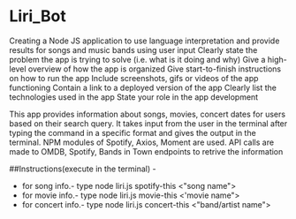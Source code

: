 # Liri_Bot
Creating a Node JS application to use language interpretation and provide results for songs and music bands using user input
Clearly state the problem the app is trying to solve (i.e. what is it doing and why)
Give a high-level overview of how the app is organized
Give start-to-finish instructions on how to run the app
Include screenshots, gifs or videos of the app functioning
Contain a link to a deployed version of the app
Clearly list the technologies used in the app
State your role in the app development

This app provides information about songs, movies, concert dates for users based on their search query.
It takes input from the user in the terminal after typing the command in a specific format and gives the output in the terminal. NPM modules of Spotify, Axios, Moment are used. API calls are made to OMDB, Spotify, Bands in Town endpoints to retrive the information

##Instructions(execute in the terminal) -
* for song info.- type node liri.js spotify-this <"song name">
* for movie info.- type node liri.js movie-this <'movie name">
* for concert info.- type node liri.js concert-this <"band/artist name">
